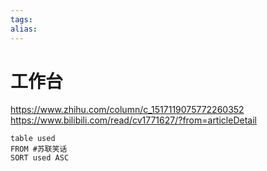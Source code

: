 ```yaml
---
tags: 
alias:
---
```

# 工作台






https://www.zhihu.com/column/c_1517119075772260352
https://www.bilibili.com/read/cv1771627/?from=articleDetail



```dataview
table used
FROM #苏联笑话
SORT used ASC
```



